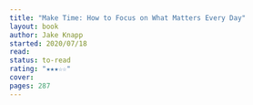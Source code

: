 ```yaml
---
title: "Make Time: How to Focus on What Matters Every Day"
layout: book
author: Jake Knapp
started: 2020/07/18
read: 
status: to-read
rating: "★★★☆☆"
cover: 
pages: 287
---
```


